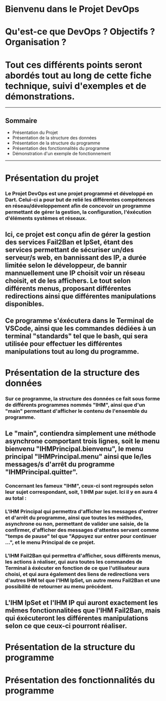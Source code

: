 # Bienvenu dans le Projet DevOps  
# Qu'est-ce que DevOps ? Objectifs ? Organisation ?  
# Tout ces différents points seront abordés tout au long de cette fiche technique, suivi d'exemples et de démonstrations.  
--------------------------------------------------------  
## Sommaire  
* Présentation du Projet
* Présentation de la structure des données
* Présentation de la structure du programme
* Présentation des fonctionnalités du programme
* Démonstration d'un exemple de fonctionnement  
--------------------------------------------------------  
# Présentation du projet  

### Le Projet DevOps est une projet programmé et développé en Dart. Celui-ci a pour but de relié les différentes compétences en réseau/développement afin de concevoir un programme permettant de gérer la gestion, la configuration, l'éxécution d'éléments systèmes et réseaux.  
## Ici, ce projet est conçu afin de gérer la gestion des services Fail2Ban et IpSet, étant des services permettant de sécuriser un/des serveur/s web, en bannissant des IP, a durée limitée selon le développeur, de bannir mannuellement une IP choisit voir un réseau choisit, et de les affichers. Le tout selon différents menus, proposant différentes redirections ainsi que différentes manipulations disponibles.  
## Ce programme s'éxécutera dans le Terminal de VSCode, ainsi que les commandes dédiées à un terminal "standards" tel que le bash, qui sera utilisée pour effectuer les différentes manipulations tout au long du programme.  

# Présentation de la structure des données  

### Sur ce programme, la structure des données ce fait sous forme de différents programmes nommés "IHM", ainsi que d'un "main" permettant d'afficher le contenu de l'ensemble du programme.  
## Le "main", contiendra simplement une méthode asynchrone comportant trois lignes, soit le menu bienvenu "IHMPrincipal.bienvenu", le menu principal "IHMPrincipal.menu" ainsi que le/les messages/s d'arrêt du programme "IHMPrincipal.quitter".  
### Concernant les fameux "IHM", ceux-ci sont regroupés selon leur sujet correspondant, soit, 1 IHM par sujet. Ici il y en aura 4 au total :  
### L'IHM Principal qui permettra d'afficher les messages d'entrer et d'arrêt du programme, ainsi que toutes les méthodes, asynchrone ou non, permettant de valider une saisie, de la confirmer, d'afficher des messages d'attentes servant comme "temps de pause" tel que "Appuyez sur entrer pour continuer ...", et le menu Principal de ce projet.  
### L'IHM Fail2Ban qui permettra d'afficher, sous différents menus, les actions à réaliser, qui aura toutes les commandes de Terminal à éxécuter en fonction de ce que l'utilisateur aura choisi, et qui aura également des liens de redirections vers d'autres IHM tel que l'IHM IpSet, un autre menu Fail2Ban et une possibilité de retourner au menu précédent.  
## L'IHM IpSet et l'IHM IP qui auront exactement les mêmes fonctionnalitées que l'IHM Fail2Ban, mais qui éxécuteront les différentes manipulations selon ce que ceux-ci pourront réaliser.  

# Présentation de la structure du programme  
##  

# Présentation des fonctionnalités du programme  
##  